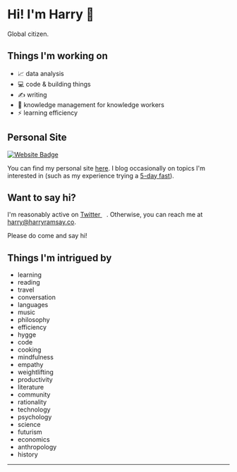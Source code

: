 # Hi! I'm Harry 👋

Global citizen.

## Things I'm working on

- 📈 data analysis
- 💻 code & building things
- ✍️ writing
- 🧠 knowledge management for knowledge workers
- ⚡️ learning efficiency

## Personal Site

[![Website Badge](https://img.shields.io/badge/-harryramsay.co-fdf8f4?style=flat&logo=Google-Chrome&logoColor=white&link=https://harryramsay.co)](https://harryramsay.co)

You can find my personal site [here](https://harryramsay.co). I blog occasionally on topics I'm interested in (such as my experience trying a [5-day fast](https://www.harryramsay.co/5-day-fast)).

## Want to say hi?

I'm reasonably active on <a href="https://twitter.com/harry_ramsay">Twitter <img src="https://camo.githubusercontent.com/9bbddae7e626bda73c943e06b4568a7a02e193b4/68747470733a2f2f6564656e742e6769746875622e696f2f537570657254696e7949636f6e732f696d616765732f7376672f747769747465722e737667" width="10"></a>.
Otherwise, you can reach me at harry@harryramsay.co. 

Please do come and say hi!

## Things I'm intrigued by

- learning
- reading
- travel
- conversation
- languages
- music
- philosophy
- efficiency
- hygge
- code
- cooking
- mindfulness
- empathy
- weightlifting
- productivity
- literature
- community
- rationality
- technology
- psychology
- science
- futurism
- economics
- anthropology
- history

---


<!---
harryramsay/harryramsay is a ✨ special ✨ repository because its `README.md` (this file) appears on your GitHub profile.
You can click the Preview link to take a look at your changes.
--->
